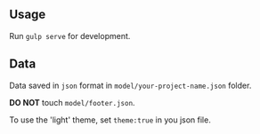 ## Usage

Run `gulp serve` for development.

## Data

Data saved in `json` format in `model/your-project-name.json` folder.

**DO NOT** touch `model/footer.json`.

To use the 'light' theme, set `theme:true` in you json file.



